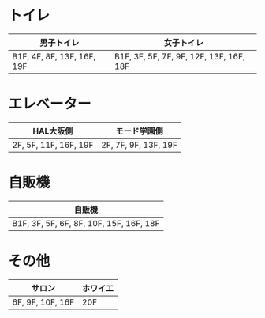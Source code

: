 # トイレ
| 男子トイレ | 女子トイレ |
----|----
| B1F, 4F, 8F, 13F, 16F, 19F | B1F, 3F, 5F, 7F, 9F, 12F, 13F, 16F, 18F |

# エレベーター
| HAL大阪側 | モード学園側 |
----|----
| 2F, 5F, 11F, 16F, 19F | 2F, 7F, 9F, 13F, 19F |

# 自販機
| 自販機 |
----|
| B1F, 3F, 5F, 6F, 8F, 10F, 15F, 16F, 18F |

# その他
| サロン | ホワイエ |
----|----
| 6F, 9F, 10F, 16F | 20F |
